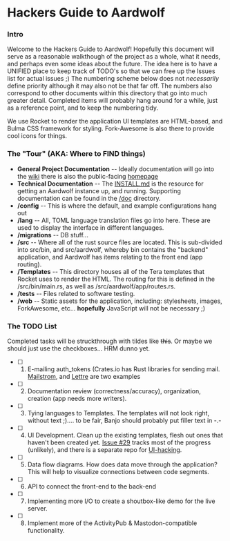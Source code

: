 # Hackers Guide to Aardwolf

### Intro

Welcome to the Hackers Guide to Aardwolf!  Hopefully this document will serve as a reasonable walkthough of the project as a whole, what it needs, and perhaps even some ideas about the future.
The idea here is to have a UNIFIED place to keep track of TODO's so that we can free up the Issues list for actual issues ;)  The numbering scheme below does not *necessarily* define priority although it may also not be that far off.  The numbers also correspond to other documents within this directory that go into much greater detail. Completed items will probably hang around for a while, just as a reference point, and to keep the numbering tidy.

We use Rocket to render the application UI templates are HTML-based, and Bulma CSS framework for styling.  Fork-Awesome is also there to provide cool icons for things.


### The "Tour" (AKA: Where to FIND things)

 - **General Project Documentation** -- Ideally documentation will go into the [wiki](https://github.com/BanjoFox/aardwolf/wiki) there is also the public-facing [homepage](https://aardwolf.social)
 - **Technical Documentation** -- The [INSTALL.md](https://github.com/BanjoFox/aardwolf/blob/master/INSTALL.md) is the resource for getting an Aardwolf instance up, and running.  Supporting documentation can be found in the [/doc](https://github.com/BanjoFox/aardwolf/tree/master/doc) directory.
 - **/config** -- This is where the default, and example configurations hang out
 - **/lang** -- All, TOML language translation files go into here.  These are used to display the interface in different languages.
 - **/migrations** -- DB stuff... 
 - **/src** -- Where all of the rust source files are located.  This is sub-divided into src/bin, and src/aardwolf, whereby bin contains the "backend" application, and Aardwolf has items relating to the front end (app routing).
 - **/Templates** -- This directory houses all of the Tera templates that Rocket uses to render the HTML.  The routing for this is defined in the /src/bin/main.rs, as well as /src/aardwolf/app/routes.rs.
 - **/tests** -- Files related to software testing.
 - **/web** -- Static assets for the application, including: stylesheets, images, ForkAwesome, etc... **hopefully** JavaScript will not be necessary ;)


### The TODO List
Completed tasks will be struckthrough with tildes like ~~this~~.  Or maybe we should just use the checkboxes... HRM dunno yet. 

- [ ] 1. E-mailing auth_tokens (Crates.io has Rust libraries for sending mail.  [Mailstrom](https://crates.io/crates/mailstrom), and [Lettre](https://crates.io/crates/lettre) are two examples
- [ ] 2. Documentation review (correctness/accuracy), organization, creation (app needs more writers).
- [ ] 3. Tying languages to Templates.  The templates will not look right, without text ;).... to be fair, Banjo should probably put filler text in -.-
- [ ] 4. UI Development.  Clean up the existing templates, flesh out ones that haven't been created yet. [Issue #29](https://github.com/BanjoFox/aardwolf/issues/29) tracks most of the progress (unlikely), and there is a separate repo for [UI-hacking](https://github.com/BanjoFox/aardwolf-interface).
- [ ] 5. Data flow diagrams.  How does data move through the application?  This will help to visualize connections between code segments.
- [ ] 6. API to connect the front-end to the back-end
- [ ] 7. Implementing more I/O to create a shoutbox-like demo for the live server. 
- [ ] 8. Implement more of the ActivityPub & Mastodon-compatible functionality.
